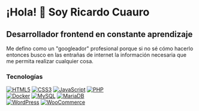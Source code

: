 # ¡Hola! 👋 Soy Ricardo Cuauro
## Desarrollador frontend en constante aprendizaje

Me defino como un "googleador" profesional porque si no sé cómo hacerlo entonces busco en las entrañas de internet la información necesaria que me permita realizar cualquier cosa.

### Tecnologías

[![HTML5](https://img.shields.io/badge/HTML5-db542f?style=for-the-badge&logo=html5&logoColor=white&labelColor=101010)]()
[![CSS3](https://img.shields.io/badge/CSS3-4d98d4?style=for-the-badge&logo=css3&logoColor=white&labelColor=101010)]()
[![JavaScript](https://img.shields.io/badge/JavaScript-F7DF1E?style=for-the-badge&logo=javascript&logoColor=white&labelColor=101010)]()
[![PHP](https://img.shields.io/badge/PHP-5c6eb8?style=for-the-badge&logo=php&logoColor=white&labelColor=101010)]()
<br>
[![Docker](https://img.shields.io/badge/Docker-4694eb?style=for-the-badge&logo=Docker&logoColor=white&labelColor=101010)]()
[![MySQL](https://img.shields.io/badge/MySQL-23688d?style=for-the-badge&logo=MySQL&logoColor=white&labelColor=101010)]()
[![MariaDB](https://img.shields.io/badge/MariaDB-0d3444?style=for-the-badge&logo=MariaDB&logoColor=white&labelColor=101010)]()
<br>
[![WordPress](https://img.shields.io/badge/WordPress-277399?style=for-the-badge&logo=WordPress&logoColor=white&labelColor=101010)]()
[![WooCommerce](https://img.shields.io/badge/WooCommerce-8053b3?style=for-the-badge&logo=WooCommerce&logoColor=white&labelColor=101010)]()
